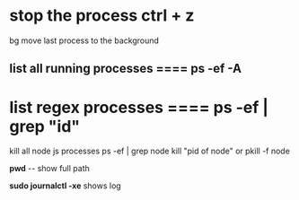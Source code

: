 #  stop the process   ctrl + z    
bg  move last process to the background

## list all running processes     ====  ps -ef -A 
#  list regex processes  ====  ps -ef | grep "id"
  
kill all node js processes   ps -ef | grep node
kill  "pid of node" or pkill -f node
 
**pwd** -- show full path

**sudo  journalctl -xe** shows log  
